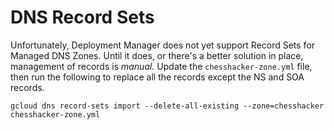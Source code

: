# DNS Record Sets

Unfortunately, Deployment Manager does not yet support Record Sets for Managed DNS Zones.
Until it does, or there's a better solution in place, management of records is *manual.*
Update the `chesshacker-zone.yml` file, then run the following to replace all the records
except the NS and SOA records.

```
gcloud dns record-sets import --delete-all-existing --zone=chesshacker chesshacker-zone.yml
```
